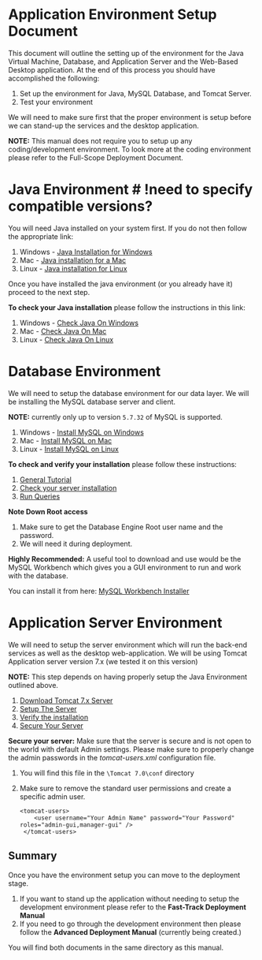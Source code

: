 # Application Environment Setup Document #

This document will outline the setting up of the environment for the Java Virtual Machine, Database, and Application Server and the Web-Based Desktop application. At the end of this process you should have accomplished the following:

1. Set up the environment for Java, MySQL Database, and Tomcat Server.
2. Test your environment

We will need to make sure first that the proper environment is setup before we can stand-up the services and the desktop application.

**NOTE:** This manual does not require you to setup up any coding/development environment. To look more at the coding environment please refer to the Full-Scope Deployment Document.

# Java Environment # !need to specify compatible versions?
You will need Java installed on your system first. If you do not then follow the appropriate link: 


1. Windows - [Java Installation for Windows](https://docs.oracle.com/en/java/javase/11/install/installation-jdk-microsoft-windows-platforms.html#GUID-96EB3876-8C7A-4A25-9F3A-A2983FEC016A "Java Installation for Windows")
2. Mac - [Java installation for a Mac](https://docs.oracle.com/en/java/javase/11/install/installation-jdk-macos.html#GUID-2FE451B0-9572-4E38-A1A5-568B77B146DE "Java installation for a Mac")
3. Linux - [Java installation for Linux](https://docs.oracle.com/en/java/javase/11/install/installation-jdk-linux-platforms.html#GUID-737A84E4-2EFF-4D38-8E60-3E29D1B884B8 "Java installation for Linux")

Once you have installed the java environment (or you already have it) proceed to the next step.

**To check your Java installation** please follow the instructions in this link:

1. Windows - [Check Java On Windows](https://www.ibm.com/support/knowledgecenter/en/SS88XH_1.6.0/iva/install_mils_windows_java.html "Check Java On Windows")
2. Mac - [Check Java On Mac](https://stackoverflow.com/questions/14292698/how-do-i-check-if-the-java-jdk-is-installed-on-mac "Check Java On Mac")
3. Linux - [Check Java On Linux](https://superuser.com/questions/356519/how-to-know-that-java-is-installed-in-a-linux-system/356520 "Check Java On Linux")

# Database Environment #
We will need to setup the database environment for our data layer. We will be installing the MySQL database server and client.

**NOTE:** currently only up to version `5.7.32` of MySQL is supported.

1. Windows - [Install MySQL on Windows](https://dev.mysql.com/doc/refman/5.7/en/windows-installation.html "Install MySQL on Windows") 
2. Mac - [Install MySQL on Mac](https://dev.mysql.com/doc/refman/5.7/en/osx-installation.html "Install MySQL on Mac")
3. Linux - [Install MySQL on Linux](https://dev.mysql.com/doc/refman/5.7/en/linux-installation.html "Install MySQL on Linux")

**To check and verify your installation** please follow these instructions:

1. [General Tutorial](https://dev.mysql.com/doc/refman/5.7/en/tutorial.html)
2. [Check your server installation](https://dev.mysql.com/doc/refman/5.7/en/connecting-disconnecting.html)
3. [Run Queries](https://dev.mysql.com/doc/refman/5.7/en/entering-queries.html)

**Note Down Root access**

1. Make sure to get the Database Engine Root user name and the password.
2. We will need it during deployment.

**Highly Recommended:** A useful tool to download and use would be the MySQL Workbench which gives you a GUI environment to run and work with the database.

You can install it from here: [MySQL Workbench Installer](https://dev.mysql.com/downloads/workbench/ "MySQL Workbench Installer")

# Application Server Environment #
We will need to setup the server environment which will run the back-end services as well as the desktop web-application. We will be using Tomcat Application server version 7.x (we tested it on this version)

**NOTE:** This step depends on having properly setup the Java Environment outlined above.

1. [Download Tomcat 7.x Server](https://tomcat.apache.org/download-70.cgi "Download and Install Tomcat 7.x Server")
2. [Setup The Server](https://tomcat.apache.org/tomcat-7.0-doc/setup.html "Setup The Server")
2. [Verify the installation](https://tomcat.apache.org/tomcat-7.0-doc/appdev/deployment.html "Verify the installation")
3. [Secure Your Server](http://tomcat.apache.org/tomcat-7.0-doc/security-howto.html "Secure Your Server")

**Secure your server:** Make sure that the server is secure and is not open to the world with default Admin settings. Please make sure to properly change the admin passwords in the *tomcat-users.xml* configuration file.

1. You will find this file in the `\Tomcat 7.0\conf` directory
2. Make sure to remove the standard user permissions and create a specific admin user.

    ``` 
	<tomcat-users>
		<user username="Your Admin Name" password="Your Password" roles="admin-gui,manager-gui" />
	 </tomcat-users>
	```

## Summary ##
Once you have the environment setup you can move to the deployment stage.

1. If you want to stand up the application without needing to setup the development environment please refer to the **Fast-Track Deployment Manual**
2. If you need to go through the development environment then please follow the **Advanced Deployment Manual** (currently being created.)

You will find both documents in the same directory as this manual.
